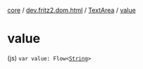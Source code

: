 [core](../../index.md) / [dev.fritz2.dom.html](../index.md) / [TextArea](index.md) / [value](./value.md)

# value

(js) `var value: Flow<`[`String`](https://kotlinlang.org/api/latest/jvm/stdlib/kotlin/-string/index.html)`>`